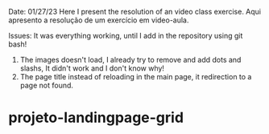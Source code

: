 Date: 01/27/23
Here I present the resolution of an video class exercise.
Aqui apresento a resolução de um exercício em video-aula. 


Issues: It was everything working, until I add in the repository using git bash!
1. The images doesn't load, I already try to remove and add dots and slashs, It didn't work and I don't know why! 
2. The page title instead of reloading in the main page, it redirection to a page not found.


# projeto-landingpage-grid
